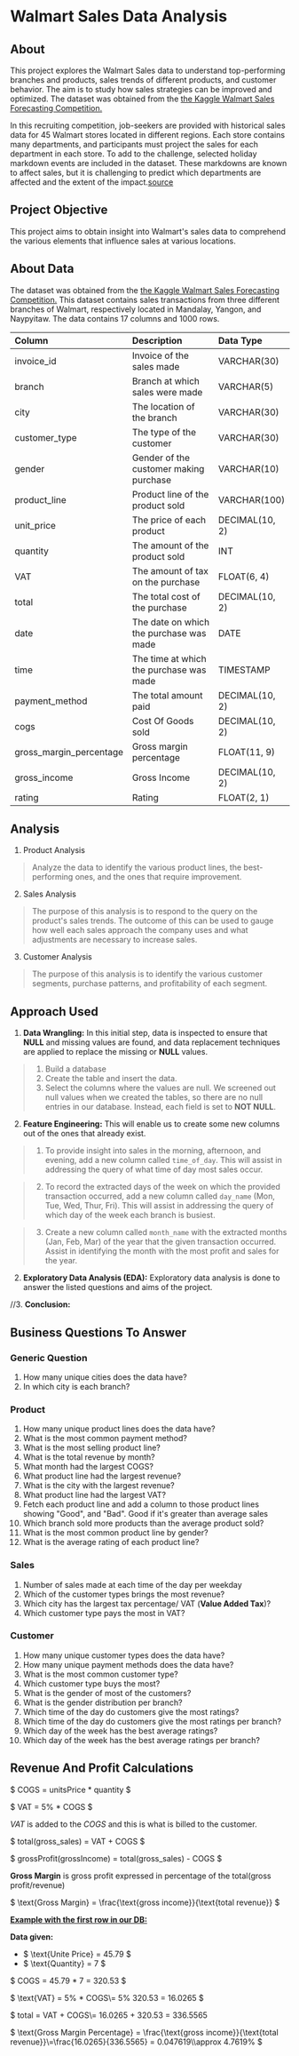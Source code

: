 # Walmart Sales Data Analysis

## About

This project explores the Walmart Sales data to understand top-performing branches and products, sales trends of different products, and customer behavior. The aim is to study how sales strategies can be improved and optimized. The dataset was obtained from the [the Kaggle Walmart Sales Forecasting Competition.](https://www.kaggle.com/c/walmart-recruiting-store-sales-forecasting)

In this recruiting competition, job-seekers are provided with historical sales data for 45 Walmart stores located in different regions. Each store contains many departments, and participants must project the sales for each department in each store. To add to the challenge, selected holiday markdown events are included in the dataset. These markdowns are known to affect sales, but it is challenging to predict which departments are affected and the extent of the impact.[source](https://www.kaggle.com/c/walmart-recruiting-store-sales-forecastin)

## Project Objective

This project aims to obtain insight into Walmart's sales data to comprehend the various elements that influence sales at various locations.

## About Data

The dataset was obtained from the [the Kaggle Walmart Sales Forecasting Competition.](https://www.kaggle.com/c/walmart-recruiting-store-sales-forecasting) This dataset contains sales transactions from three different branches of Walmart, respectively located in Mandalay, Yangon, and Naypyitaw. The data contains 17 columns and 1000 rows.

| Column                  | Description                             | Data Type      |
| :---------------------- | :-------------------------------------- | :------------- |
| invoice_id              | Invoice of the sales made               | VARCHAR(30)    |
| branch                  | Branch at which sales were made         | VARCHAR(5)     |
| city                    | The location of the branch              | VARCHAR(30)    |
| customer_type           | The type of the customer                | VARCHAR(30)    |
| gender                  | Gender of the customer making purchase  | VARCHAR(10)    |
| product_line            | Product line of the product sold        | VARCHAR(100)   |
| unit_price              | The price of each product               | DECIMAL(10, 2) |
| quantity                | The amount of the product sold          | INT            |
| VAT                 | The amount of tax on the purchase       | FLOAT(6, 4)    |
| total                   | The total cost of the purchase          | DECIMAL(10, 2) |
| date                    | The date on which the purchase was made | DATE           |
| time                    | The time at which the purchase was made | TIMESTAMP      |
| payment_method                 | The total amount paid                   | DECIMAL(10, 2) |
| cogs                    | Cost Of Goods sold                      | DECIMAL(10, 2) |
| gross_margin_percentage | Gross margin percentage                 | FLOAT(11, 9)   |
| gross_income            | Gross Income                            | DECIMAL(10, 2) |
| rating                  | Rating                                  | FLOAT(2, 1)    |

## Analysis 

1. Product Analysis

> Analyze the data to identify the various product lines, the best-performing ones, and the ones that require improvement.

2. Sales Analysis

> The purpose of this analysis is to respond to the query on the product's sales trends. The outcome of this can be used to gauge how well each sales approach the company uses and what adjustments are necessary to increase sales.

3. Customer Analysis

> The purpose of this analysis is to identify the various customer segments, purchase patterns, and profitability of each segment.

## Approach Used

1. **Data Wrangling:** In this initial step, data is inspected to ensure that **NULL** and missing values are found, and data replacement techniques are applied to replace the missing or **NULL** values.

> 1. Build a database
> 2. Create the table and insert the data.
> 3. Select the columns where the values are null. We screened out null values when we created the tables, so there are no null entries in our database. Instead, each field is set to **NOT NULL**.

2. **Feature Engineering:** This will enable us to create some new columns out of the ones that already exist.

> 1. To provide insight into sales in the morning, afternoon, and evening, add a new column called `time_of_day`. This will assist in addressing the query of what time of day most sales occur.

> 2. To record the extracted days of the week on which the provided transaction occurred, add a new column called `day_name` (Mon, Tue, Wed, Thur, Fri). This will assist in addressing the query of which day of the week each branch is busiest.

> 3. Create a new column called `month_name` with the extracted months (Jan, Feb, Mar) of the year that the given transaction occurred. Assist in identifying the month with the most profit and sales for the year.

2. **Exploratory Data Analysis (EDA):** Exploratory data analysis is done to answer the listed questions and aims of the project.

//3. **Conclusion:**

## Business Questions To Answer

### Generic Question

1. How many unique cities does the data have?
2. In which city is each branch?

### Product

1. How many unique product lines does the data have?
2. What is the most common payment method?
3. What is the most selling product line?
4. What is the total revenue by month?
5. What month had the largest COGS?
6. What product line had the largest revenue?
5. What is the city with the largest revenue?
6. What product line had the largest VAT?
7. Fetch each product line and add a column to those product lines showing "Good", and "Bad". Good if it's greater than average sales
8. Which branch sold more products than the average product sold?
9. What is the most common product line by gender?
12. What is the average rating of each product line?

### Sales

1. Number of sales made at each time of the day per weekday
2. Which of the customer types brings the most revenue?
3. Which city has the largest tax percentage/ VAT (**Value Added Tax**)?
4. Which customer type pays the most in VAT?

### Customer

1. How many unique customer types does the data have?
2. How many unique payment methods does the data have?
3. What is the most common customer type?
4. Which customer type buys the most?
5. What is the gender of most of the customers?
6. What is the gender distribution per branch?
7. Which time of the day do customers give the most ratings?
8. Which time of the day do customers give the most ratings per branch?
9. Which day of the week has the best average ratings?
10. Which day of the week has the best average ratings per branch?


## Revenue And Profit Calculations

$ COGS = unitsPrice * quantity $

$ VAT = 5\% * COGS $

$VAT$ is added to the $COGS$ and this is what is billed to the customer.

$ total(gross_sales) = VAT + COGS $

$ grossProfit(grossIncome) = total(gross_sales) - COGS $

**Gross Margin** is gross profit expressed in percentage of the total(gross profit/revenue)

$ \text{Gross Margin} = \frac{\text{gross income}}{\text{total revenue}} $

<u>**Example with the first row in our DB:**</u>

**Data given:**

- $ \text{Unite Price} = 45.79 $
- $ \text{Quantity} = 7 $

$ COGS = 45.79 * 7 = 320.53 $

$ \text{VAT} = 5\% * COGS\\= 5\%  320.53 = 16.0265 $

$ total = VAT + COGS\\= 16.0265 + 320.53 = $336.5565$

$ \text{Gross Margin Percentage} = \frac{\text{gross income}}{\text{total revenue}}\\=\frac{16.0265}{336.5565} = 0.047619\\\approx 4.7619\% $

